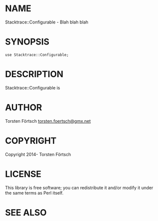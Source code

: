 # NAME

Stacktrace::Configurable - Blah blah blah

# SYNOPSIS

    use Stacktrace::Configurable;

# DESCRIPTION

Stacktrace::Configurable is

# AUTHOR

Torsten Förtsch <torsten.foertsch@gmx.net>

# COPYRIGHT

Copyright 2014- Torsten Förtsch

# LICENSE

This library is free software; you can redistribute it and/or modify
it under the same terms as Perl itself.

# SEE ALSO
